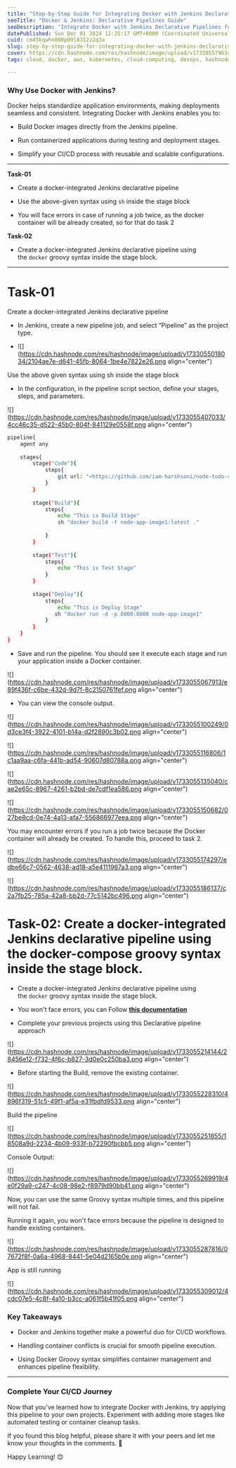 ```yaml
---
title: "Step-by-Step Guide for Integrating Docker with Jenkins Declarative Pipelines"
seoTitle: "Docker & Jenkins: Declarative Pipelines Guide"
seoDescription: "Integrate Docker with Jenkins Declarative Pipelines for efficient CI/CD workflows and seamless deployments"
datePublished: Sun Dec 01 2024 12:25:17 GMT+0000 (Coordinated Universal Time)
cuid: cm45kqwhn000p09l8312z2q3a
slug: step-by-step-guide-for-integrating-docker-with-jenkins-declarative-pipelines
cover: https://cdn.hashnode.com/res/hashnode/image/upload/v1733055796345/4b535826-55a8-4da3-b430-66db8a6a2d94.png
tags: cloud, docker, aws, kubernetes, cloud-computing, devops, hashnode, jenkins, cloud-native, 2articles1week, ci-cd, github-actions-1, 90daysofdevops, 90daysofdevops-chanllenge, tws

---
```


### **Why Use Docker with Jenkins?**

Docker helps standardize application environments, making deployments seamless and consistent. Integrating Docker with Jenkins enables you to:

* Build Docker images directly from the Jenkins pipeline.
    
* Run containerized applications during testing and deployment stages.
    
* Simplify your CI/CD process with reusable and scalable configurations.
    

---

**Task-01**

* Create a docker-integrated Jenkins declarative pipeline
    
* Use the above-given syntax using `sh` inside the stage block
    
* You will face errors in case of running a job twice, as the docker container will be already created, so for that do task 2
    

**Task-02**

* Create a docker-integrated Jenkins declarative pipeline using the `docker` groovy syntax inside the stage block.
    

---

# **Task-01**

Create a docker-integrated Jenkins declarative pipeline

* In Jenkins, create a new pipeline job, and select “Pipeline” as the project type.
    
* ![](https://cdn.hashnode.com/res/hashnode/image/upload/v1733055018034/2104ae7e-d641-45fb-8064-1be4e7822e26.png align="center")
    

Use the above given syntax using sh inside the stage block

* In the configuration, in the pipeline script section, define your stages, steps, and parameters.
    

![](https://cdn.hashnode.com/res/hashnode/image/upload/v1733055407033/4cc46c35-d522-45b0-804f-841129e0558f.png align="center")

```bash
pipeline{
    agent any
    
    stages{
        stage("Code"){
            steps{
                git url: "<https://github.com/iam-harshsoni/node-todo-cicd.git>", branch: "master"
            }
        }
        
        stage("Build"){
            steps{
                echo "This is Build Stage"
                sh "docker build -t node-app-image1:latest ."
                
            }
        }
        
        stage("Test"){
            steps{
                echo "This is Test Stage"
            }
        }
        
        stage("Deploy"){
            steps{
                echo "This is Deploy Stage"
               sh "docker run -d -p 8000:8000 node-app-image1"
            }
        }
    }
}
```

* Save and run the pipeline. You should see it execute each stage and run your application inside a Docker container.
    

![](https://cdn.hashnode.com/res/hashnode/image/upload/v1733055067913/e89f436f-c6be-432d-9d7f-8c2150761fef.png align="center")

* You can view the console output.
    

![](https://cdn.hashnode.com/res/hashnode/image/upload/v1733055100249/0d3ce3f4-3922-4101-b14a-d2f2890c3b02.png align="center")

![](https://cdn.hashnode.com/res/hashnode/image/upload/v1733055116806/1c1aa9aa-c6fa-441b-ad54-90607d80788a.png align="center")

![](https://cdn.hashnode.com/res/hashnode/image/upload/v1733055135040/cae2e65c-8967-4261-b2bd-de7cdf1ea586.png align="center")

![](https://cdn.hashnode.com/res/hashnode/image/upload/v1733055150682/027be8cd-0e74-4a13-afa7-556866977eea.png align="center")

You may encounter errors if you run a job twice because the Docker container will already be created. To handle this, proceed to task 2.

![](https://cdn.hashnode.com/res/hashnode/image/upload/v1733055174297/edbe66c7-0562-4638-ad18-a5e4111967a3.png align="center")

![](https://cdn.hashnode.com/res/hashnode/image/upload/v1733055186137/c2a7fb25-785a-42a8-bb2d-77c5142bc496.png align="center")

# **Task-02: Create a docker-integrated Jenkins declarative pipeline using the docker-compose groovy syntax inside the stage block.**

* Create a docker-integrated Jenkins declarative pipeline using the `docker` groovy syntax inside the stage block.
    
* You won't face errors, you can Follow [**this documentation**](https://tempora-mutantur.github.io/jenkins.io/github_pages_test/doc/book/pipeline/docker/)
    
* Complete your previous projects using this Declarative pipeline approach
    

![](https://cdn.hashnode.com/res/hashnode/image/upload/v1733055214144/28456e12-f732-4f6c-b827-3d0e0c250ba3.png align="center")

* Before starting the Build, remove the existing container.
    

![](https://cdn.hashnode.com/res/hashnode/image/upload/v1733055228310/4896f319-51c5-49f1-af5a-e31fbdfd9533.png align="center")

Build the pipeline

![](https://cdn.hashnode.com/res/hashnode/image/upload/v1733055251855/18508a9d-2234-4b09-933f-b72290fbcbb5.png align="center")

Console Output:

![](https://cdn.hashnode.com/res/hashnode/image/upload/v1733055269919/4e0f29a9-c247-4c08-98e2-f8979d90bb41.png align="center")

Now, you can use the same Groovy syntax multiple times, and this pipeline will not fail.

Running it again, you won't face errors because the pipeline is designed to handle existing containers.

![](https://cdn.hashnode.com/res/hashnode/image/upload/v1733055287816/07672f8f-0a6a-4968-8441-5e04d2165b0e.png align="center")

App is still running

![](https://cdn.hashnode.com/res/hashnode/image/upload/v1733055309012/4cdc07e5-4c8f-4a10-b3cc-a061f5b41f05.png align="center")

### **Key Takeaways**

* Docker and Jenkins together make a powerful duo for CI/CD workflows.
    
* Handling container conflicts is crucial for smooth pipeline execution.
    
* Using Docker Groovy syntax simplifies container management and enhances pipeline flexibility.
    

---

### **Complete Your CI/CD Journey**

Now that you’ve learned how to integrate Docker with Jenkins, try applying this pipeline to your own projects. Experiment with adding more stages like automated testing or container cleanup tasks.

If you found this blog helpful, please share it with your peers and let me know your thoughts in the comments. 🚀

Happy Learning! 😊